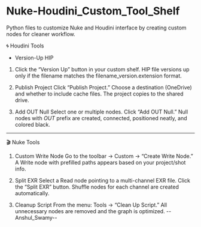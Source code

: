 # Nuke-Houdini_Custom_Tool_Shelf
Python files to customize Nuke and Houdini interface by creating custom nodes for cleaner workflow.

🌀 Houdini Tools
- Version-Up HIP

1) Click the “Version Up” button in your custom shelf.
HIP file versions up only if the filename matches the filename_version.extension format.

2) Publish Project
Click “Publish Project.”
Choose a destination (OneDrive) and whether to include cache files.
The project copies to the shared drive.

3) Add OUT Null
Select one or multiple nodes.
Click “Add OUT Null.”
Null nodes with _OUT_ prefix are created, connected, positioned neatly, and colored black.
-----------------------------------------------------

🎬 Nuke Tools
1) Custom Write Node
Go to the toolbar → Custom → “Create Write Node.”
A Write node with prefilled paths appears based on your project/shot info.

2) Split EXR
Select a Read node pointing to a multi-channel EXR file.
Click the “Split EXR” button.
Shuffle nodes for each channel are created automatically.

3) Cleanup Script
From the menu: Tools → “Clean Up Script.”
All unnecessary nodes are removed and the graph is optimized.
--Anshul_Swamy--
